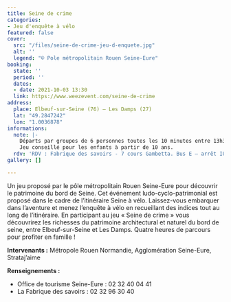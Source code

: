 ```yaml
---
title: Seine de crime
categories:
- Jeu d'enquête à vélo
featured: false
cover:
  src: "/files/seine-de-crime-jeu-d-enquete.jpg"
  alt: ''
  legend: "© Pole métropolitain Rouen Seine-Eure"
booking:
  state: ''
  period: ''
  dates:
  - date: 2021-10-03 13:30
  link: https://www.weezevent.com/seine-de-crime
address:
  place: Elbeuf-sur-Seine (76) – Les Damps (27)
  lat: "49.2847242"
  lon: "1.0036878"
informations:
  note: |-
    Départs par groupes de 6 personnes toutes les 10 minutes entre 13h30 et 14h30. Attention à bien s’inscrire sur le créneau et le respecter. Possibilité de rapatriement en navette depuis l’arrivée jusqu’au point de départ.
    Jeu conseillé pour les enfants à partir de 10 ans.
  rdv: 'RDV : Fabrique des savoirs - 7 cours Gambetta. Bus E – arrêt IUT'
gallery: []

---
```

Un jeu proposé par le pôle métropolitain Rouen Seine-Eure pour découvrir le patrimoine du bord de Seine. Cet événement ludo-cyclo-patrimonial est proposé dans le cadre de l’itinéraire Seine à vélo. Laissez-vous embarquer dans l’aventure et menez l’enquête à vélo en recueillant des indices tout au long de l’itinéraire. En participant au jeu « Seine de crime » vous découvrirez les richesses du patrimoine architectural et naturel du bord de seine, entre Elbeuf-sur-Seine et Les Damps. Quatre heures de parcours pour profiter en famille !

**Intervenants :** Métropole Rouen Normandie, Agglomération Seine-Eure, Strataj’aime

**Renseignements :**

* Office de tourisme Seine-Eure : 02 32 40 04 41
* La Fabrique des savoirs : 02 32 96 30 40